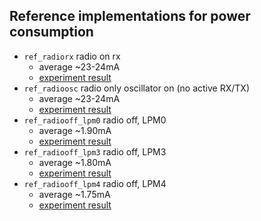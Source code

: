 ## Reference implementations for power consumption ##

* `ref_radiorx` radio on rx
    * average ~23-24mA
    * [experiment result](http://wsn-testbed.it.uu.se:3000/dashboard/db/overview-of-the-20-nodes?from=1487256830000&to=1487256900000)
* `ref_radioosc` radio only oscillator on (no active RX/TX)
    * average ~23-24mA
    * [experiment result](http://wsn-testbed.it.uu.se:3000/dashboard/db/overview-of-the-20-nodes?from=1487256945000&to=1487257020000)
* `ref_radiooff_lpm0` radio off, LPM0
    * average ~1.90mA
    * [experiment result](http://wsn-testbed.it.uu.se:3000/dashboard/db/overview-of-the-20-nodes?from=1487256340000&to=1487256410000)
* `ref_radiooff_lpm3` radio off, LPM3
    * average ~1.80mA
    * [experiment result](http://wsn-testbed.it.uu.se:3000/dashboard/db/overview-of-the-20-nodes?from=1487256510000&to=1487256590000)
* `ref_radiooff_lpm4`  radio off, LPM4
    * average ~1.75mA
    * [experiment result](http://wsn-testbed.it.uu.se:3000/dashboard/db/overview-of-the-20-nodes?from=1487256650000&to=1487256730000)
